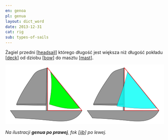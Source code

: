 ```yaml
---
en: genoa
pl: genua
layout: dict_word
date: 2013-12-31
cat: rig
sub: types-of-sails
---
```


Żagiel przedni [[headsail](/dict/h/headsail/)] którego długość jest większa niż długość pokładu [[deck](/dict/d/deck/)] 
od dziobu [[bow](/dict/b/bow/)] do masztu [[mast](/dict/m/mast/)].

![jib vs genoa](/img/dict/jib_vs_genoa.png)

*Na ilustracji **genua po prawej**, fok [[jib](/dict/j/jib/)] po lewej.*
